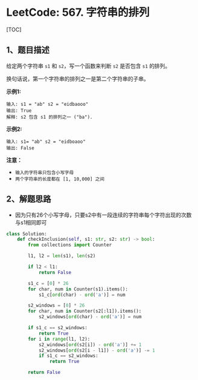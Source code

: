 # LeetCode: 567. 字符串的排列

[TOC]

## 1、题目描述

给定两个字符串 `s1` 和 `s2`，写一个函数来判断 `s2` 是否包含 `s1` 的排列。

换句话说，第一个字符串的排列之一是第二个字符串的子串。

**示例1:**

```
输入: s1 = "ab" s2 = "eidbaooo"
输出: True
解释: s2 包含 s1 的排列之一 ("ba").
```

**示例2:**

```
输入: s1= "ab" s2 = "eidboaoo"
输出: False
```

**注意：**

- `输入的字符串只包含小写字母`
- `两个字符串的长度都在 [1, 10,000] 之间`



## 2、解题思路

- 因为只有26个小写字母，只要s2中有一段连续的字符串每个字符出现的次数与s1相同即可



```python
class Solution:
    def checkInclusion(self, s1: str, s2: str) -> bool:
        from collections import Counter

        l1, l2 = len(s1), len(s2)

        if l2 < l1:
            return False

        s1_c = [0] * 26
        for char, num in Counter(s1).items():
            s1_c[ord(char) - ord('a')] = num

        s2_windows = [0] * 26
        for char, num in Counter(s2[:l1]).items():
            s2_windows[ord(char) - ord('a')] = num

        if s1_c == s2_windows:
            return True
        for i in range(l1, l2):
            s2_windows[ord(s2[i]) - ord('a')] += 1
            s2_windows[ord(s2[i - l1]) - ord('a')] -= 1
            if s1_c == s2_windows:
                return True

        return False
```

